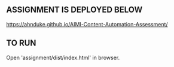 ## ASSIGNMENT IS DEPLOYED BELOW
https://ahnduke.github.io/AIMI-Content-Automation-Assessment/


## TO RUN 
Open 'assignment/dist/index.html' in browser.
